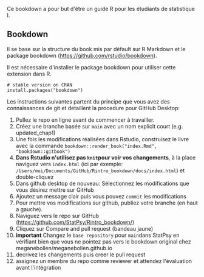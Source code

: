 Ce bookdown a pour but d'être un guide R pour les étudiants de statistique I.

## Bookdown

Il se base sur la structure du book mis par défault sur R Markdown et le package bookdown (https://github.com/rstudio/bookdown). 

Il est nécessaire d'installer le package bookdown pour utiliser cette extension dans R.

```{r}
# stable version on CRAN
install.packages("bookdown")
```

Les instructions suivantes partent du principe que vous avez des connaissances de git et detaillent la procedure pour GitHub Desktop:

1. Pullez le repo en ligne avant de commencer à travailler.
1. Créez une branche basée sur `main` avec un nom explicit court (e.g. updated_chap1)
1. Une fois les modifications réalisées dans Rstudio, construisez le livre avec la commande `bookdown::render_book("index.Rmd", "bookdown::gitbook")`
1. **Dans Rstudio n'utilisez pas `knit`pour voir vos changements**, à la place naviguez vers `index.html` (ici par exemple: `/Users/moi/Documents/GitHub/Rintro_bookdown/docs/index.html`) et double-cliquez
1. Dans github desktop de nouveau: Sélectionnez les modifications que vous désirez mettre sur GitHub
1. Ajoutez un message clair puis vous pouvez `commit` les modifications
1. Pour mettre vos modifications sur github, publiez votre branche (en haut a gauche).
1. Naviguez vers le repo sur GitHub (https://github.com/StatPsy/Rintro_bookdown/)
1. Cliquez sur Compare and pull request (bandeau jaune)
1. **important** Changez le `base repository` pour `main`dans StatPsy en vérifiant bien que vous ne pointez pas vers le bookdown original chez meganebollen/meganebollen.github.io
1. decrivez les changements puis creer le pull request
1. assignez un membre du repo comme reviewer et attendez l'évaluation avant l'intégration

